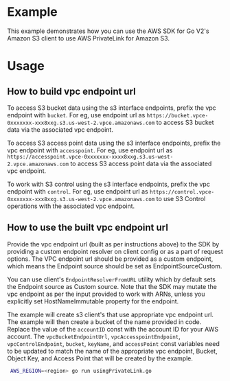 # Example

This example demonstrates how you can use the AWS SDK for Go V2's Amazon S3 client 
to use AWS PrivateLink for Amazon S3.

# Usage

## How to build vpc endpoint url

To access S3 bucket data using the s3 interface endpoints, prefix the vpc
endpoint with `bucket`. For eg, use endpoint url as `https://bucket.vpce-0xxxxxxx-xxx8xxg.s3.us-west-2.vpce.amazonaws.com`
to access S3 bucket data via the associated vpc endpoint. 

To access S3 access point data using the s3 interface endpoints, prefix the vpc
endpoint with `accesspoint`. For eg, use endpoint url as `https://accesspoint.vpce-0xxxxxxx-xxxx8xxg.s3.us-west-2.vpce.amazonaws.com`
to access S3 access point data via the associated vpc endpoint.

To work with S3 control using the s3 interface endpoints, prefix the vpc endpoint
with `control`. For eg, use endpoint url as `https://control.vpce-0xxxxxxx-xxx8xxg.s3.us-west-2.vpce.amazonaws.com`
to use S3 Control operations with the associated vpc endpoint. 

## How to use the built vpc endpoint url

Provide the vpc endpoint url (built as per instructions above) to the SDK by providing a custom endpoint resolver on 
client config or as a part of request options. The VPC endpoint url should be provided as a custom endpoint, 
which means the Endpoint source should be set as EndpointSourceCustom. 

You can use client's `EndpointResolverFromURL` utility which by default sets the Endpoint source as Custom source.
Note that the SDK may mutate the vpc endpoint as per the input provided to work with ARNs, unless you explicitly set
HostNameImmutable property for the endpoint.

The example will create s3 client's that use appropriate vpc endpoint url. The example 
will then create a bucket of the name provided in code. Replace the value of
the `accountID` const with the account ID for your AWS account. The
`vpcBucketEndpointUrl`, `vpcAccesspointEndpoint`, `vpcControlEndpoint`, `bucket`,
`keyName`, and `accessPoint` const variables need to be updated to match the name
of the appropriate vpc endpoint, Bucket, Object Key, and Access Point that will be
created by the example.

```sh
 AWS_REGION=<region> go run usingPrivateLink.go
 ```
